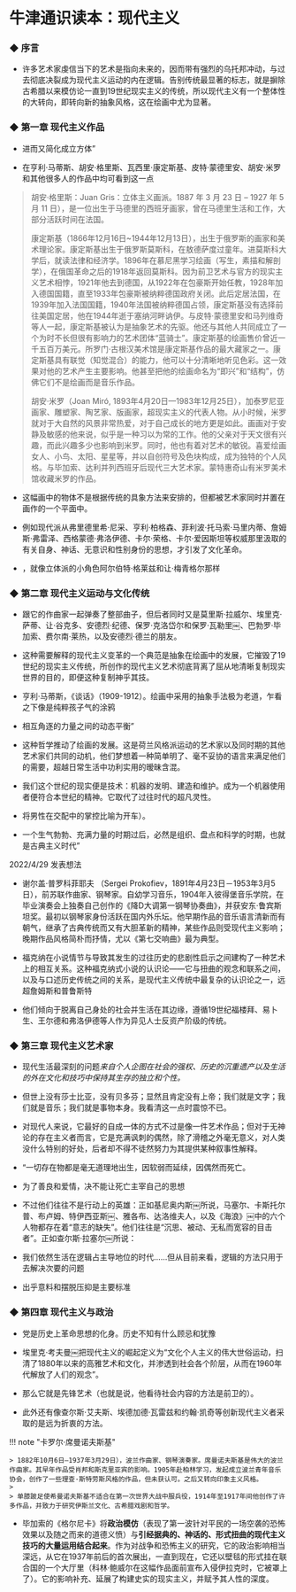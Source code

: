 # 牛津通识读本：现代主义


### ◆   序言

- 许多艺术家虔信当下的艺术是指向未来的，因而带有强烈的乌托邦冲动，与过去彻底决裂成为现代主义运动的内在逻辑。告别传统最显著的标志，就是摒除古希腊以来模仿论一直到19世纪现实主义的传统，所以现代主义有一个整体性的大转向，即转向新的抽象风格，这在绘画中尤为显著。


### ◆   第一章 现代主义作品

- 进而又简化成立方体”

- 在亨利·马蒂斯、胡安·格里斯、瓦西里·康定斯基、皮特·蒙德里安、胡安·米罗和其他很多人的作品中均可看到这一点
> 胡安·格里斯：Juan Gris：立体主义画派。1887 年 3 月 23 日 – 1927 年 5 月 11 日），是一位出生于马德里的西班牙画家，曾在马德里生活和工作，大部分活跃时间在法国。
> 
> 康定斯基（1866年12月16日~1944年12月13日），出生于俄罗斯的画家和美术理论家。康定斯基出生于俄罗斯莫斯科，在敖德萨度过童年。进莫斯科大学后，就读法律和经济学。1896年在慕尼黑学习绘画（写生，素描和解剖学），在俄国革命之后的1918年返回莫斯科。因为前卫艺术与官方的现实主义艺术相悖，1921年他去到德国，从1922年在包豪斯开始任教，1928年加入德国国籍，直至1933年包豪斯被纳粹德国政府关闭。此后定居法国，在1939年加入法国国籍，1940年法国被纳粹德国占领，康定斯基没有选择前往美国定居，他在1944年逝于塞纳河畔讷伊。与皮特·蒙德里安和马列维奇等人一起，康定斯基被认为是抽象艺术的先驱。他还与其他人共同成立了一个为时不长但很有影响力的艺术团体“蓝骑士”。康定斯基的绘画售价曾近一千五百万美元。所罗门·古根汉美术馆是康定斯基作品的最大藏家之一。康定斯基具有联觉（知觉混合）的能力，他可以十分清晰地听见色彩。这一效果对他的艺术产生主要影响。他甚至把他的绘画命名为“即兴”和“结构”，仿佛它们不是绘画而是音乐作品。
>
> 胡安·米罗（Joan Miró, 1893年4月20日—1983年12月25日），加泰罗尼亚画家、雕塑家、陶艺家、版画家，超现实主义的代表人物。从小时候，米罗就对于大自然的风景非常热爱，对于自己成长的地方更是如此。画画对于安静及敏感的他来说，似乎是一种习以为常的工作。他的父亲对于天文很有兴趣，而此兴趣多少也影响到米罗。同时，他也有着对艺术的敏锐。喜爱绘画女人、小鸟、太阳、星星等，并以自创符号及色块构成，成为独特的个人风格。与毕加索、达利并列西班牙后现代三大艺术家。蒙特惠奇山有米罗美术馆收藏米罗的作品。
- 这幅画中的物体不是根据传统的具象方法来安排的，但都被艺术家同时并置在画作的一个平面中。

- 例如现代派从弗里德里希·尼采、亨利·柏格森、菲利波·托马索·马里内蒂、詹姆斯·弗雷泽、西格蒙德·弗洛伊德、卡尔·荣格、卡尔·爱因斯坦等权威那里汲取的有关自身、神话、无意识和性别身份的思想，才引发了文化革命。

- ，就像立体派的小角色阿尔伯特·格莱兹和让·梅青格尔那样


### ◆   第二章 现代主义运动与文化传统

- 跟它的作曲家一起弹奏了整部曲子，但后者同时又是莫里斯·拉威尔、埃里克·萨蒂、让·谷克多、安德烈·纪德、保罗·克洛岱尔和保罗·瓦勒里￼、巴勃罗·毕加索、费尔南·莱热，以及安德烈·德兰的朋友。

- 这种需要解释的现代主义变革的一个典范是抽象在绘画中的发展，它摧毁了19世纪的现实主义传统，所创作的现代主义艺术彻底背离了屈从地清晰复制现实世界的目的，即便这种复制神乎其技。

- 亨利·马蒂斯，《谈话》（1909-1912）。绘画中采用的抽象手法极为老道，乍看之下像是纯粹孩子气的涂鸦

- 相互角逐的力量之间的动态平衡”

- 这种哲学推动了绘画的发展。这是荷兰风格派运动的艺术家以及同时期的其他艺术家们共同的动机，他们梦想着一种简单明了、毫不妥协的语言来满足他们的需要，超越日常生活中功利实用的暧昧含混。

- 我们这个世纪的现实便是技术：机器的发明、建造和维护。成为一个机器使用者便符合本世纪的精神。它取代了过往时代的超凡灵性。

- 将男性在交配中的掌控比喻为开车）。

- 一个生气勃勃、充满力量的时期过后，必然是组织、盘点和科学的时期，也就是古典主义时代”

2022/4/29 发表想法
- 谢尔盖·普罗科菲耶夫 （Sergei Prokofiev，1891年4月23日－1953年3月5日），前苏联作曲家、钢琴家。自幼学习音乐，1904年入彼得堡音乐学院，在毕业演奏会上独奏自己创作的《降D大调第一钢琴协奏曲》，并获安东·鲁宾斯坦奖。最初以钢琴家身份活跃在国内外乐坛。他早期作品的音乐语言清新而有朝气，继承了古典传统而又有大胆革新的精神，某些作品则受现代主义影响；晚期作品风格简朴而抒情，尤以《第七交响曲》最为典型。


- 福克纳在小说情节与导致其发生的过往历史的悲剧性启示之间建构了一种艺术上的相互关系。这种福克纳式小说的认识论——它与扭曲的观念和联系之间，以及与口述历史传统之间的关系，是现代主义传统中最复杂的认识论之一，远超詹姆斯和普鲁斯特

- 他们倾向于脱离自己身处的社会并生活在其边缘，遵循19世纪福楼拜、易卜生、王尔德和弗洛伊德等人作为异见人士反资产阶级的传统。


### ◆   第三章 现代主义艺术家

- 现代生活最深刻的问题*来自个人企图在社会的强权、历史的沉重遗产以及生活的外在文化和技巧中保持其生存的独立和个性。*

- 但世上没有莎士比亚，没有贝多芬；显然且肯定没有上帝；我们就是文字；我们就是音乐；我们就是事物本身。我看清这一点时震惊不已。

- 对现代人来说，它最好的自成一体的方式不过是像一件艺术作品；但对于无神论的存在主义者而言，它是充满讽刺的偶然，除了滑稽之外毫无意义，对人类没什么特别的好处，后者却不得不徒然努力为其提供某种叙事性解释。

- “一切存在物都是毫无道理地出生，因软弱而延续，因偶然而死亡。

- 为了善良和爱情，决不能让死亡主宰自己的思想

- 不过他们往往不是行动上的英雄：正如基尼奥内斯￼所说，马塞尔、卡斯托尔普、布卢姆、特伊西亚斯￼、雅各布、达洛维夫人，以及《海浪》￼中的六个人物都存在着“意志的缺失”。他们往往是“沉思、被动、无私而宽容的目击者”。正如查尔斯·拉塞尔￼所说：

- 我们依然生活在逻辑占主导地位的时代……但从目前来看，逻辑的方法只用于去解决次要的问题

- 出乎意料和摆脱压抑是主要标准


### ◆   第四章 现代主义与政治

- 党是历史上革命思想的化身。历史不知有什么顾忌和犹豫

- 埃里克·考夫曼￼把现代主义的崛起定义为“文化个人主义的伟大世俗运动，扫清了1880年以来的高雅艺术和文化，并渗透到社会各个阶层，从而在1960年代解放了人们的观念”。

- 那么它就是先锋艺术（也就是说，他看待社会内容的方法是前卫的）。

- 此外还有像查尔斯·艾夫斯、埃德加德·瓦雷兹和约翰·凯奇等创新现代主义者采取的是远为折衷的方法。


!!! note "卡罗尔·席曼诺夫斯基"

    > 1882年10月6日—1937年3月29日），波兰作曲家、钢琴演奏家。席曼诺夫斯基是伟大的波兰作曲家。其早年作品受肖邦和斯克里亚宾的影响。1905年赴柏林学习，发起成立波兰青年音乐协会，创作了一些理查·斯特劳斯风格的作品，但未获认可。之后又转向印象主义风格。
    >
    > 单膝跛足使希曼诺夫斯基不适合在第一次世界大战中服兵役，1914年至1917年间他创作了许多作品，并致力于研究伊斯兰文化、古希腊戏剧和哲学。

- 毕加索的《格尔尼卡》将**政治模仿**（表现了第一波针对平民的一场空袭的恐怖效果以及随之而来的道德义愤）与**引经据典的、神话的、形式扭曲的现代主义技巧的大量运用结合起来**。作为对战争和恐怖主义的研究，它的政治影响相当深远，从它在1937年前后的首次展出，一直到现在，它还以壁毯的形式挂在联合国的一个大厅里（科林·鲍威尔在这幅作品面前宣布入侵伊拉克时，它被罩上了）。它的影响补充、延展了构建史实的现实主义，并赋予其人性的深度。

